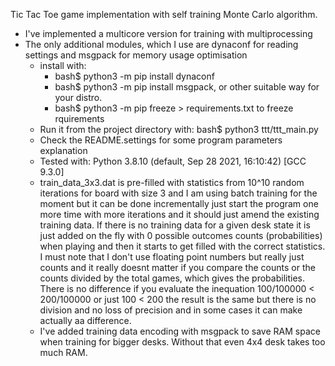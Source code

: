   Tic Tac Toe game implementation with self training Monte Carlo algorithm.

* I've implemented a multicore version for training with multiprocessing
* The only additional modules, which I use are dynaconf for reading settings and msgpack for memory usage optimisation
    * install with:
      * bash$ python3 -m pip install dynaconf
      * bash$ python3 -m pip install msgpack,
         or other suitable way for your distro.
      * bash$ python3 -m pip freeze > requirements.txt to freeze rquirements
    * Run it from the project directory with:
        bash$ python3 ttt/ttt_main.py
    * Check the README.settings for some program parameters explanation
    * Tested with:
        Python 3.8.10 (default, Sep 28 2021, 16:10:42) [GCC 9.3.0]
    * train_data_3x3.dat is pre-filled with statistics from 10^10 random iterations for board with size 3 and I am using batch training for the moment but it can be done incrementally just start the program one more time with more iterations and it should just amend the existing training data. If there is no training data for a given desk state it is just added on the fly with 0 possible outcomes counts (probabilities) when playing and then it starts to get filled with the correct statistics. I must note that I don't use floating point numbers but really just counts and it really doesnt matter if you compare the counts or the counts divided by the total games, which gives the probabilities. There is no difference if you evaluate the inequation 100/100000 < 200/100000  or just 100 < 200 the result is the same but there is no division and no loss of precision and in some cases it can make actually аa difference.
    * I've added training data encoding with msgpack to save RAM space when training for bigger desks. Without that even 4x4 desk takes too much RAM.
